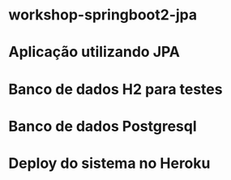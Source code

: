 # workshop-springboot2-jpa
# Aplicação utilizando JPA
# Banco de dados H2 para testes
# Banco de dados Postgresql
# Deploy do sistema no Heroku
